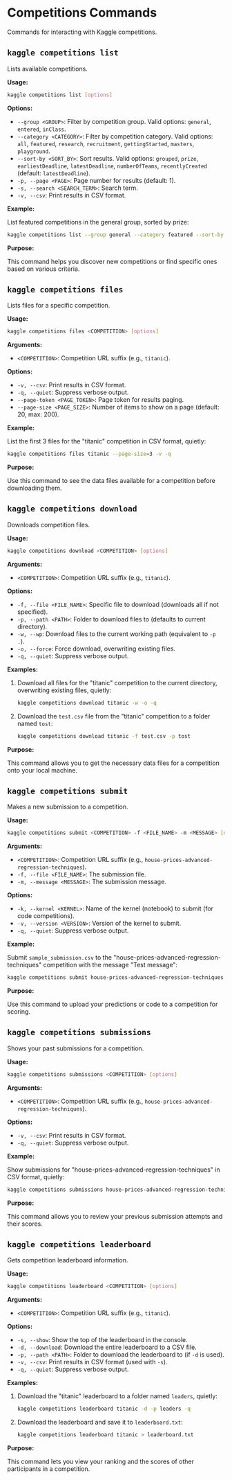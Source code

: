 # Competitions Commands

Commands for interacting with Kaggle competitions.

## `kaggle competitions list`

Lists available competitions.

**Usage:**

```bash
kaggle competitions list [options]
```

**Options:**

*   `--group <GROUP>`: Filter by competition group. Valid options: `general`, `entered`, `inClass`.
*   `--category <CATEGORY>`: Filter by competition category. Valid options: `all`, `featured`, `research`, `recruitment`, `gettingStarted`, `masters`, `playground`.
*   `--sort-by <SORT_BY>`: Sort results. Valid options: `grouped`, `prize`, `earliestDeadline`, `latestDeadline`, `numberOfTeams`, `recentlyCreated` (default: `latestDeadline`).
*   `-p, --page <PAGE>`: Page number for results (default: 1).
*   `-s, --search <SEARCH_TERM>`: Search term.
*   `-v, --csv`: Print results in CSV format.

**Example:**

List featured competitions in the general group, sorted by prize:

```bash
kaggle competitions list --group general --category featured --sort-by prize
```

**Purpose:**

This command helps you discover new competitions or find specific ones based on various criteria.

## `kaggle competitions files`

Lists files for a specific competition.

**Usage:**

```bash
kaggle competitions files <COMPETITION> [options]
```

**Arguments:**

*   `<COMPETITION>`: Competition URL suffix (e.g., `titanic`).

**Options:**

*   `-v, --csv`: Print results in CSV format.
*   `-q, --quiet`: Suppress verbose output.
*   `--page-token <PAGE_TOKEN>`: Page token for results paging.
*   `--page-size <PAGE_SIZE>`: Number of items to show on a page (default: 20, max: 200).

**Example:**

List the first 3 files for the "titanic" competition in CSV format, quietly:

```bash
kaggle competitions files titanic --page-size=3 -v -q
```

**Purpose:**

Use this command to see the data files available for a competition before downloading them.

## `kaggle competitions download`

Downloads competition files.

**Usage:**

```bash
kaggle competitions download <COMPETITION> [options]
```

**Arguments:**

*   `<COMPETITION>`: Competition URL suffix (e.g., `titanic`).

**Options:**

*   `-f, --file <FILE_NAME>`: Specific file to download (downloads all if not specified).
*   `-p, --path <PATH>`: Folder to download files to (defaults to current directory).
*   `-w, --wp`: Download files to the current working path (equivalent to `-p .`).
*   `-o, --force`: Force download, overwriting existing files.
*   `-q, --quiet`: Suppress verbose output.

**Examples:**

1.  Download all files for the "titanic" competition to the current directory, overwriting existing files, quietly:

    ```bash
    kaggle competitions download titanic -w -o -q
    ```

2.  Download the `test.csv` file from the "titanic" competition to a folder named `tost`:

    ```bash
    kaggle competitions download titanic -f test.csv -p tost
    ```

**Purpose:**

This command allows you to get the necessary data files for a competition onto your local machine.

## `kaggle competitions submit`

Makes a new submission to a competition.

**Usage:**

```bash
kaggle competitions submit <COMPETITION> -f <FILE_NAME> -m <MESSAGE> [options]
```

**Arguments:**

*   `<COMPETITION>`: Competition URL suffix (e.g., `house-prices-advanced-regression-techniques`).
*   `-f, --file <FILE_NAME>`: The submission file.
*   `-m, --message <MESSAGE>`: The submission message.

**Options:**

*   `-k, --kernel <KERNEL>`: Name of the kernel (notebook) to submit (for code competitions).
*   `-v, --version <VERSION>`: Version of the kernel to submit.
*   `-q, --quiet`: Suppress verbose output.

**Example:**

Submit `sample_submission.csv` to the "house-prices-advanced-regression-techniques" competition with the message "Test message":

```bash
kaggle competitions submit house-prices-advanced-regression-techniques -f sample_submission.csv -m "Test message"
```

**Purpose:**

Use this command to upload your predictions or code to a competition for scoring.

## `kaggle competitions submissions`

Shows your past submissions for a competition.

**Usage:**

```bash
kaggle competitions submissions <COMPETITION> [options]
```

**Arguments:**

*   `<COMPETITION>`: Competition URL suffix (e.g., `house-prices-advanced-regression-techniques`).

**Options:**

*   `-v, --csv`: Print results in CSV format.
*   `-q, --quiet`: Suppress verbose output.

**Example:**

Show submissions for "house-prices-advanced-regression-techniques" in CSV format, quietly:

```bash
kaggle competitions submissions house-prices-advanced-regression-techniques -v -q
```

**Purpose:**

This command allows you to review your previous submission attempts and their scores.

## `kaggle competitions leaderboard`

Gets competition leaderboard information.

**Usage:**

```bash
kaggle competitions leaderboard <COMPETITION> [options]
```

**Arguments:**

*   `<COMPETITION>`: Competition URL suffix (e.g., `titanic`).

**Options:**

*   `-s, --show`: Show the top of the leaderboard in the console.
*   `-d, --download`: Download the entire leaderboard to a CSV file.
*   `-p, --path <PATH>`: Folder to download the leaderboard to (if `-d` is used).
*   `-v, --csv`: Print results in CSV format (used with `-s`).
*   `-q, --quiet`: Suppress verbose output.

**Examples:**

1.  Download the "titanic" leaderboard to a folder named `leaders`, quietly:

    ```bash
    kaggle competitions leaderboard titanic -d -p leaders -q
    ```

2.  Download the leaderboard and save it to `leaderboard.txt`:

    ```bash
    kaggle competitions leaderboard titanic > leaderboard.txt
    ```

**Purpose:**

This command lets you view your ranking and the scores of other participants in a competition.
